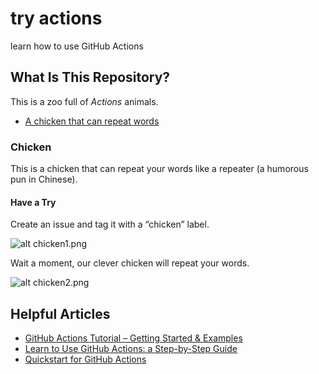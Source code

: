 # try actions

learn how to use GitHub Actions

## What Is This Repository?

This is a zoo full of *Actions* animals.

- [A chicken that can repeat words](#chicken)

### Chicken

This is a chicken that can repeat your words like a repeater (a humorous pun in Chinese).

#### Have a Try

Create an issue and tag it with a “chicken” label.

![alt chicken1.png](./assets/images/chicken1.png)

Wait a moment, our clever chicken will repeat your words.

![alt chicken2.png](./assets/images/chicken2.png)

## Helpful Articles

- [GitHub Actions Tutorial – Getting Started & Examples](https://spacelift.io/blog/github-actions-tutorial)
- [Learn to Use GitHub Actions: a Step-by-Step Guide](https://www.freecodecamp.org/news/learn-to-use-github-actions-step-by-step-guide/)
- [Quickstart for GitHub Actions](https://docs.github.com/en/actions/writing-workflows/quickstart)
